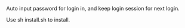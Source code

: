 Auto input password for login in, and keep login session for next login.

Use sh install.sh to install.
